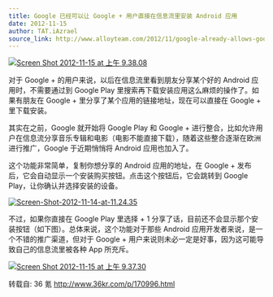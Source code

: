 ```yaml
---
title: Google 已经可以让 Google + 用户直接在信息流里安装 Android 应用
date: 2012-11-15
author: TAT.iAzrael
source_link: http://www.alloyteam.com/2012/11/google-already-allows-google-users-to-install-android-applications-directly-in-the-flow-of-information/
---
```


<!-- {% raw %} - for jekyll -->

[![](http://img01.36krcnd.com/wp-content/uploads/2012/11/Screen-Shot-2012-11-15-at-上午9.38.08.png "Screen Shot 2012-11-15 at 上午 9.38.08")](http://www.36kr.com/p/170996.html/screen-shot-2012-11-15-at-%e4%b8%8a%e5%8d%889-38-08)

对于 Google + 的用户来说，以后在信息流里看到朋友分享某个好的 Android 应用时，不需要通过到 Google Play 里搜索再下载安装应用这么麻烦的操作了。如果有朋友在 Google + 里分享了某个应用的链接地址，现在可以直接在 Google + 里下载安装。

其实在之前，Google 就开始将 Google Play 和 Google + 进行整合，比如允许用户在信息流分享音乐专辑和电影（电影不能直接下载），随着这些整合逐渐在欧洲进行推广，Google 于近期悄悄将 Android 应用也加入了。

这个功能非常简单，复制你想分享的 Android 应用的地址，在 Google + 发布后，它会自动显示一个安装购买按钮。点击这个按钮后，它会跳转到 Google Play，让你确认并选择安装的设备。

[![](http://img02.36krcnd.com/wp-content/uploads/2012/11/Screen-Shot-2012-11-14-at-11.24.351.png "Screen-Shot-2012-11-14-at-11.24.35")](http://www.36kr.com/p/170996.html/screen-shot-2012-11-14-at-11-24-35-2)

不过，如果你直接在 Google Play 里选择 + 1 分享了话，目前还不会显示那个安装按钮（如下图）。总体来说，这个功能对于那些 Android 应用开发者来说，是一个不错的推广渠道，但对于 Google + 用户来说则未必一定是好事，因为这可能导致自己的信息流里被各种 App 所充斥。

[![](http://img03.36krcnd.com/wp-content/uploads/2012/11/Screen-Shot-2012-11-15-at-上午9.37.30.png "Screen Shot 2012-11-15 at 上午 9.37.30")](http://www.36kr.com/p/170996.html/screen-shot-2012-11-15-at-%e4%b8%8a%e5%8d%889-37-30)

转载自: 36 氪 <http://www.36kr.com/p/170996.html>


<!-- {% endraw %} - for jekyll -->